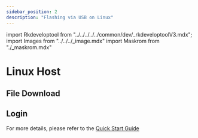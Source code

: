 ```yaml
---
sidebar_position: 2
description: "Flashing via USB on Linux"
---
```


import Rkdeveloptool from "../../../../../common/dev/\_rkdeveloptoolV3.mdx";
import Images from "../../../\_image.mdx"
import Maskrom from "./\_maskrom.mdx"

# Linux Host

## File Download

<Images loader={true} system_img={true} spi_img={false} />

<Rkdeveloptool platform="linux">
<Maskrom/>
</Rkdeveloptool>

## Login

For more details, please refer to the [Quick Start Guide](../../quick-start)
